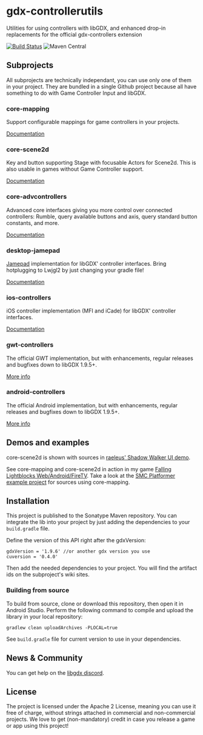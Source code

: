 # gdx-controllerutils

Utilities for using controllers with libGDX, and enhanced drop-in replacements for the official gdx-controllers extension

[![Build Status](https://travis-ci.org/MrStahlfelge/gdx-controllerutils.svg?branch=master)](https://travis-ci.org/MrStahlfelge/gdx-controllerutils)
![Maven Central](http://maven-badges.herokuapp.com/maven-central/de.golfgl.gdxcontrollerutils/gdx-controllerutils-mapping/badge.svg)

## Subprojects

All subprojects are technically independant, you can use only one of them in your project. They are bundled in a single Github project because all have something to do with Game Controller Input and libGDX.


### core-mapping
Support configurable mappings for game controllers in your projects.

[Documentation](https://github.com/MrStahlfelge/gdx-controllerutils/wiki/Configurable-Game-Controller-Mappings)

### core-scene2d
Key and button supporting Stage with focusable Actors for Scene2d. This is also usable in games without Game Controller support.

[Documentation](https://github.com/MrStahlfelge/gdx-controllerutils/wiki/Button-operable-Scene2d)

### core-advcontrollers
Advanced core interfaces giving you more control over connected controllers: Rumble, query available buttons and axis, query standard button constants, and more.

[Documentation](https://github.com/MrStahlfelge/gdx-controllerutils/wiki/Advanced-Controller-interface)

### desktop-jamepad
[Jamepad](https://github.com/williamahartman/Jamepad) implementation for libGDX' controller interfaces. Bring hotplugging to Lwjgl2 by just changing your gradle file!

[Documentation](https://github.com/MrStahlfelge/gdx-controllerutils/wiki/Jamepad-controller-implementation)

### ios-controllers
iOS controller implementation (MFI and iCade) for libGDX' controller interfaces.

[Documentation](https://github.com/MrStahlfelge/gdx-controllerutils/wiki/iOS-controller-implementation)

### gwt-controllers
The official GWT implementation, but with enhancements, regular releases and bugfixes down to libGDX 1.9.5+.

[More info](https://github.com/MrStahlfelge/gdx-controllerutils/wiki/GWT-controller-implementation)

### android-controllers
The official Android implementation, but with enhancements, regular releases and bugfixes down to libGDX 1.9.5+.

[More info](https://github.com/MrStahlfelge/gdx-controllerutils/wiki/Android-controller-implementation)

## Demos and examples

core-scene2d is shown with sources in [raeleus' Shadow Walker UI demo](https://github.com/raeleus/Shadow-Walker-UI).

See core-mapping and core-scene2d in action in my game [Falling Lightblocks Web/Android/FireTV](https://www.golfgl.de/lightblocks/). Take a look at the [SMC Platformer example project](https://github.com/MrStahlfelge/SMC-libgdx) for sources using core-mapping.

## Installation

This project is published to the Sonatype Maven repository. You can integrate the lib into your project by just adding the dependencies to your `build.gradle` file.

Define the version of this API right after the gdxVersion:

    gdxVersion = '1.9.6' //or another gdx version you use
    cuversion = '0.4.0'

Then add the needed dependencies to your project. You will find the artifact ids on the subproject's wiki sites.

### Building from source
To build from source, clone or download this repository, then open it in Android Studio. Perform the following command to compile and upload the library in your local repository:

    gradlew clean uploadArchives -PLOCAL=true
    
See `build.gradle` file for current version to use in your dependencies.

## News & Community

You can get help on the [libgdx discord](https://discord.gg/6pgDK9F).

## License

The project is licensed under the Apache 2 License, meaning you can use it free of charge, without strings attached in commercial and non-commercial projects. We love to get (non-mandatory) credit in case you release a game or app using this project!
